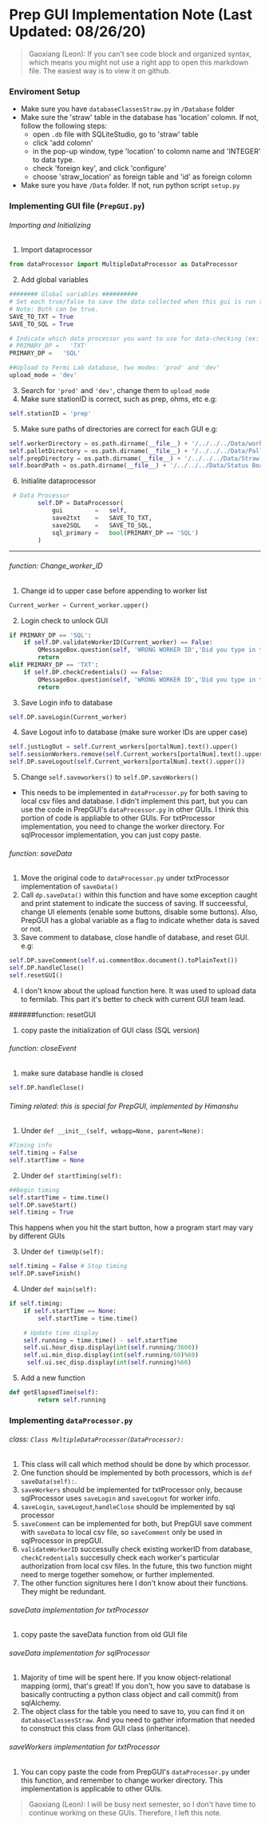 # Prep GUI Implementation Note (Last Updated: 08/26/20)

>Gaoxiang (Leon): If you can't see code block and organized syntax, which means you might not use a right app to open this markdown file. The easiest way is to view it on github. 

### Enviroment Setup
- Make sure you have `databaseClassesStraw.py` in `/Database` folder
- Make sure the 'straw' table in the database has 'location' colomn. If not, follow the following steps:
    - open `.db` file with SQLiteStudio, go to 'straw' table
    - click 'add colomn'
    - in the pop-up window, type 'location' to colomn name and 'INTEGER' to data type.
    - check 'foreign key', and click 'configure'
    - choose 'straw_location' as foreign table and 'id' as foreign colomn
- Make sure you have `/Data` folder. If not, run python script `setup.py`

### Implementing GUI file (`PrepGUI.py`)

###### Importing and Initializing
1. Import dataprocessor
```python
from dataProcessor import MultipleDataProcessor as DataProcessor
```
2. Add global variables
```python
######## Global variables ##########
# Set each true/false to save the data collected when this gui is run to that platform.
# Note: Both can be true.
SAVE_TO_TXT = True
SAVE_TO_SQL = True

# Indicate which data processor you want to use for data-checking (ex: checkCredentials)
# PRIMARY_DP =   'TXT'
PRIMARY_DP =   'SQL'

##Upload to Fermi Lab database, two modes: 'prod' and 'dev'
upload_mode = 'dev'
```
3. Search for `'prod'` and `'dev'`, change them to `upload_mode`
4. Make sure stationID is correct, such as prep, ohms, etc
e.g:
```python
self.stationID = 'prep'
```
5. Make sure paths of directories are correct for each GUI
e.g:
```python
self.workerDirectory = os.path.dirname(__file__) + '/../../../Data/workers/straw workers/straw prep/'
self.palletDirectory = os.path.dirname(__file__) + '/../../../Data/Pallets/' 
self.prepDirectory = os.path.dirname(__file__) + '/../../../Data/Straw Prep Data/'
self.boardPath = os.path.dirname(__file__) + '/../../../Data/Status Board 464/'
```
6. Initialite dataprocessor
```python
 # Data Processor
        self.DP = DataProcessor(
            gui         =   self,
            save2txt    =   SAVE_TO_TXT,
            save2SQL    =   SAVE_TO_SQL,
            sql_primary =   bool(PRIMARY_DP == 'SQL')
        )
```
---
###### function: Change_worker_ID
1. Change id to upper case before appending to worker list
```python
Current_worker = Current_worker.upper()
```
2. Login check to unlock GUI
```python
if PRIMARY_DP == 'SQL':
    if self.DP.validateWorkerID(Current_worker) == False:
        QMessageBox.question(self, 'WRONG WORKER ID','Did you type in the correct worker ID?', QMessageBox.Retry)
        return
elif PRIMARY_DP == 'TXT':
    if self.DP.checkCredentials() == False:
        QMessageBox.question(self, 'WRONG WORKER ID','Did you type in the correct worker ID?', QMessageBox.Retry)
        return
```
3. Save Login info to database
```python
self.DP.saveLogin(Current_worker)
```
4. Save Logout info to database (make sure worker IDs are upper case)
```python
self.justLogOut = self.Current_workers[portalNum].text().upper()
self.sessionWorkers.remove(self.Current_workers[portalNum].text().upper())
self.DP.saveLogout(self.Current_workers[portalNum].text().upper())
```
5. Change `self.saveworkers()` to `self.DP.saveWorkers()`
- This needs to be implemented in `dataProcessor.py` for both saving to local csv files and database. I didn't implement this part, but you can use the code in PrepGUI's `dataProcessor.py` in other GUIs. I think this portion of code is appliable to other GUIs. For txtProcessor implementation, you need to change the worker directory. For sqlProcessor implementation, you can just copy paste. 

###### function: saveData
1. Move the original code to `dataProcessor.py` under txtProcessor implementation of `saveData()`
2. Call `dp.saveData()` within this function and have some exception caught and print statement to indicate the success of saving. If succeessful, change UI elements (enable some buttons, disable some buttons). Also, PrepGUI has a global variable as a flag to indicate whether data is saved or not. 
3. Save comment to database, close handle of database, and reset GUI.
e.g:
```python
self.DP.saveComment(self.ui.commentBox.document().toPlainText())
self.DP.handleClose()
self.resetGUI()
```
4. I don't know about the upload function here. It was used to upload data to fermilab. This part it's better to check with current GUI team lead. 

######function: resetGUI
1. copy paste the initialization of GUI class (SQL version)

###### function: closeEvent
1. make sure database handle is closed
```python
self.DP.handleClose()
```

###### Timing related: this is special for PrepGUI, implemented by Himanshu

1. Under `def __init__(self, webapp=None, parent=None):`
```python
#Timing info
self.timing = False
self.startTime = None
```

2. Under `def startTiming(self):`
```python
##Begin timing
self.startTime = time.time()
self.DP.saveStart()
self.timing = True
```
This happens when you hit the start button, how a program start may vary by different GUIs

3. Under `def timeUp(self):`
```python
self.timing = False # Stop timing
self.DP.saveFinish()
```
4. Under `def main(self):`
```python
if self.timing:
    if self.startTime == None:
        self.startTime = time.time()

    # Update time display
    self.running = time.time() - self.startTime
    self.ui.hour_disp.display(int(self.running/3600))
    self.ui.min_disp.display(int(self.running/60)%60)
     self.ui.sec_disp.display(int(self.running)%60)
```
5. Add a new function
```python
def getElapsedTime(self):
        return self.running
```

### Implementing  `dataProcessor.py`

###### class: `Class MultipleDataProcessor(DataProcessor):`
1. This class will call which method should be done by which processor.
2. One function should be implemented by both processors, which is `def saveData(self):`.
3. `saveWorkers` should be implemented for txtProcessor only, because sqlProcessor uses `saveLogin` and `saveLogout` for worker info.
4. `saveLogin`, `saveLogout`,`handleClose` should be implemented by sql processor
5. `saveComment` can be implemented for both, but PrepGUI save comment with `saveData` to local csv file, so `saveComment` only be used in sqlProcessor in prepGUI.
6. `validateWorkerID` successully check existing workerID from database, `checkCredentials` succesully check each worker's particular authorization from local csv files. In the future, this two function might need to merge together somehow, or further implemented. 
7. The other function signitures here I don't know about their functions. They might be redundant. 

###### saveData implementation for txtProcessor
1. copy paste the saveData function from old GUI file

###### saveData implementation for sqlProcessor
1. Majority of time will be spent here. If you know object-relational mapping (orm), that's great! If you don't, how you save to database is basically contructing a python class object and call commit() from sqlAlchemy.
2. The object class for the table you need to save to, you can find it on `databaseClassesStraw`. And you need to gather information that needed to construct this class from GUI class (inheritance). 

###### saveWorkers implementation for txtProcessor
1. You can copy paste the code from PrepGUI's `dataProcessor.py` under this function, and remember to change worker directory. This implementation is applicable to other GUIs.

>Gaoxiang (Leon): I will be busy next semester, so I don't have time to continue working on these GUIs. Therefore, I left this note. 
